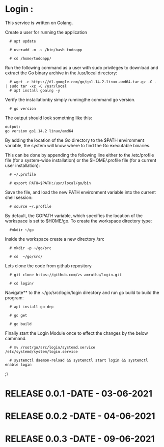 # Login :

This service is written on Golang.

Create a user for running the application

```
  # apt update

  # useradd -m -s /bin/bash todoapp

  # cd /home/todoapp/
```

Run the following command as a user with sudo privileges to download and extract the Go binary archive in the /usr/local directory:

```
  # wget -c https://dl.google.com/go/go1.14.2.linux-amd64.tar.gz -O - | sudo tar -xz -C /usr/local
  # apt install goalng -y
```

Verify the installationby simply runningthe command go version.

```
  # go version 
```

The output should look something like this:

```
output:
go version go1.14.2 linux/amd64

```
By adding the location of the Go directory to the $PATH environment variable, the system will know where to find the Go executable binaries.

This can be done by appending the following line either to the /etc/profile file (for a system-wide installation) or the $HOME/.profile file (for a current user installation):

```
  # ~/.profile

  # export PATH=$PATH:/usr/local/go/bin
```

Save the file, and load the new PATH environment variable into the current shell session:

```
  # source ~/.profile
```

By default, the GOPATH variable, which specifies the location of the workspace is set to $HOME/go. To create the workspace directory type:

```
  #mkdir ~/go
```

Inside the workspace create a new directory /src

```
  # mkdir -p ~/go/src

  # cd  ~/go/src/
```

Lets clone the code from github repository 

```
  # git clone https://github.com/zs-amrutha/login.git

  # cd login/
```
Navigate** to the ~/go/src/login/login directory and run go build to build the program:

```
  # apt install go-dep

  # go get

  # go build
```

Finally start the Login Module once to effect the changes by the below cammand.

```
  # mv /root/go/src/login/systemd.service /etc/systemd/system/login.service 
  
  # systemctl daemon-reload && systemctl start login && systemctl enable login 
```
;)
# RELEASE 0.0.1 -DATE - 03-06-2021
# RELEASE 0.0.2 -DATE - 04-06-2021
# RELEASE 0.0.3 -DATE - 09-06-2021